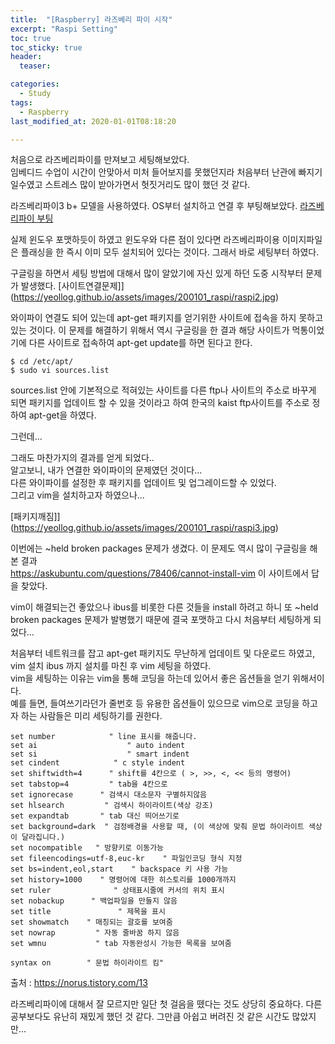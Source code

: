 ```yaml
---
title:  "[Raspberry] 라즈베리 파이 시작"
excerpt: "Raspi Setting"
toc: true
toc_sticky: true
header:
  teaser: 

categories:
  - Study
tags:
  - Raspberry
last_modified_at: 2020-01-01T08:18:20

---
```


처음으로 라즈베리파이를 만져보고 세팅해보았다.  
임베디드 수업이 시간이 안맞아서 미처 들어보지를 못했던지라 처음부터 난관에 빠지기 일수였고 
스트레스 많이 받아가면서 헛짓거리도 많이 했던 것 같다.

라즈베리파이3 b+ 모델을 사용하였다. OS부터 설치하고 연결 후 부팅해보았다.
[라즈베리파이 부팅](https://yeollog.github.io/assets/images/200101_raspi/raspi1.jpg)

실제 윈도우 포맷하듯이 하였고 윈도우와 다른 점이 있다면 라즈베리파이용 이미지파일은 플래싱을 한 즉시 이미 모두 설치되어 있다는 것이다.
그래서 바로 세팅부터 하였다.  

구글링을 하면서 세팅 방법에 대해서 많이 알았기에 자신 있게 하던 도중 시작부터 문제가 발생했다.
[사이트연결문제]](https://yeollog.github.io/assets/images/200101_raspi/raspi2.jpg)

와이파이 연결도 되어 있는데 apt-get 패키지를 얻기위한 사이트에 접속을 하지 못하고 있는 것이다.
이 문제를 해결하기 위해서 역시 구글링을 한 결과 해당 사이트가 먹통이었기에 다른 사이트로 접속하여
apt-get update를 하면 된다고 한다. 

```
$ cd /etc/apt/
$ sudo vi sources.list
```
sources.list 안에 기본적으로 적혀있는 사이트를 다른 ftp나 사이트의 주소로 바꾸게 되면
패키지를 업데이트 할 수 있을 것이라고 하여 한국의 kaist ftp사이트를 주소로 정하여 apt-get을 하였다.

그런데...  

그래도 마찬가지의 결과를 얻게 되었다..  
알고보니, 내가 연결한 와이파이의 문제였던 것이다...  
다른 와이파이를 설정한 후 패키지를 업데이트 및 업그레이드할 수 있었다.  
그리고 vim을 설치하고자 하였으나...

[패키지깨짐]](https://yeollog.github.io/assets/images/200101_raspi/raspi3.jpg)

이번에는 ~held broken packages 문제가 생겼다. 이 문제도 역시 많이 구글링을 해본 결과  
<https://askubuntu.com/questions/78406/cannot-install-vim> 이 사이트에서 답을 찾았다.  

vim이 해결되는건 좋았으나 ibus를 비롯한 다른 것들을 install 하려고 하니 또 ~held broken packages 문제가 발병했기 때문에
결국 포맷하고 다시 처음부터 세팅하게 되었다...

처음부터 네트워크를 잡고 apt-get 패키지도 무난하게 업데이트 및 다운로드 하였고, vim 설치 ibus 까지 설치를 마친 후 vim 세팅을 하였다.  
vim을 세팅하는 이유는 vim을 통해 코딩을 하는데 있어서 좋은 옵션들을 얻기 위해서이다.  
예를 들면, 들여쓰기라던가 줄번호 등 유용한 옵션들이 있으므로 vim으로 코딩을 하고자 하는 사람들은 미리 세팅하기를 권한다.

```
set number            " line 표시를 해줍니다.
set ai                    " auto indent
set si                    " smart indent
set cindent            " c style indent
set shiftwidth=4      " shift를 4칸으로 ( >, >>, <, << 등의 명령어)
set tabstop=4         " tab을 4칸으로
set ignorecase      " 검색시 대소문자 구별하지않음
set hlsearch         " 검색시 하이라이트(색상 강조)
set expandtab       " tab 대신 띄어쓰기로
set background=dark  " 검정배경을 사용할 때, (이 색상에 맞춰 문법 하이라이트 색상이 달라집니다.)
set nocompatible   " 방향키로 이동가능
set fileencodings=utf-8,euc-kr    " 파일인코딩 형식 지정
set bs=indent,eol,start    " backspace 키 사용 가능
set history=1000    " 명령어에 대한 히스토리를 1000개까지
set ruler              " 상태표시줄에 커서의 위치 표시
set nobackup      " 백업파일을 만들지 않음
set title               " 제목을 표시
set showmatch    " 매칭되는 괄호를 보여줌
set nowrap         " 자동 줄바꿈 하지 않음
set wmnu           " tab 자동완성시 가능한 목록을 보여줌

syntax on        " 문법 하이라이트 킴"
```

출처 : <https://norus.tistory.com/13>


라즈베리파이에 대해서 잘 모르지만 일단 첫 걸음을 뗐다는 것도 상당히 중요하다. 다른 공부보다도 유난히 재밌게 했던 것 같다. 그만큼 아쉽고 버려진 것 같은 시간도 많았지만...
